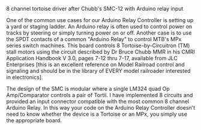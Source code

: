 8 channel tortoise driver after Chubb's SMC-12 with Arduino relay input

One of the common use cases for our Arduino Relay Controller is setting up a yard or staging ladder. An Arduino relay is often used
to control power on tracks by steering or simply turning power on or off. Another case is to use the SPDT contacts of a common "Arduino
Relay" to control MTB's MPx series switch machines. This board controls 8 Tortoise-by-Circuitron (TM) stall motors using the circuit 
described by Dr Bruce Chubb MMR in his CMRI Application Handbook V 3.0, pages 7-12 thru 7-17, available from JLC Enterprises 
[this is an excellent reference on Model Railroad control and signaling and should be in the library of EVERY model railroader interested 
in electronics]. 

The design of the SMC is modular where a single LM324 quad Op Amp/Comparator controls a pair of Tortii. I have implemented 8 circuits and provided an input
connector compatible with the most common 8 channel Arduino Relay. In this way your code on the Arduino Relay Controller doesn't need to know
whether the device is a Tortoise or an MPx, you simply use the appropriate board.
